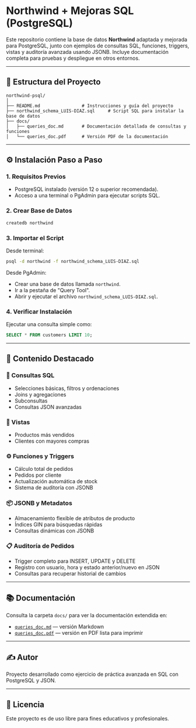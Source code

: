 
# Northwind + Mejoras SQL (PostgreSQL)

Este repositorio contiene la base de datos **Northwind** adaptada y mejorada para PostgreSQL, junto con ejemplos de consultas SQL, funciones, triggers, vistas y auditoría avanzada usando JSONB. Incluye documentación completa para pruebas y despliegue en otros entornos.

---

## 📁 Estructura del Proyecto

```
northwind-psql/
│
├── README.md                # Instrucciones y guía del proyecto
├── northwind_schema_LUIS-DIAZ.sql     # Script SQL para instalar la base de datos
├── docs/                    
│   ├── queries_doc.md       # Documentación detallada de consultas y funciones
│   └── queries_doc.pdf      # Versión PDF de la documentación
```

---

## ⚙️ Instalación Paso a Paso

### 1. Requisitos Previos

- PostgreSQL instalado (versión 12 o superior recomendada).
- Acceso a una terminal o PgAdmin para ejecutar scripts SQL.

### 2. Crear Base de Datos

```bash
createdb northwind
```

### 3. Importar el Script

Desde terminal:

```bash
psql -d northwind -f northwind_schema_LUIS-DIAZ.sql
```

Desde PgAdmin:

- Crear una base de datos llamada `northwind`.
- Ir a la pestaña de "Query Tool".
- Abrir y ejecutar el archivo `northwind_schema_LUIS-DIAZ.sql`.

### 4. Verificar Instalación

Ejecutar una consulta simple como:

```sql
SELECT * FROM customers LIMIT 10;
```

---

## 📄 Contenido Destacado

### 🔎 Consultas SQL

- Selecciones básicas, filtros y ordenaciones
- Joins y agregaciones
- Subconsultas
- Consultas JSON avanzadas

### 👀 Vistas

- Productos más vendidos
- Clientes con mayores compras

### ⚙️ Funciones y Triggers

- Cálculo total de pedidos
- Pedidos por cliente
- Actualización automática de stock
- Sistema de auditoría con JSONB

### 📦 JSONB y Metadatos

- Almacenamiento flexible de atributos de producto
- Índices GIN para búsquedas rápidas
- Consultas dinámicas con JSONB

### 📋 Auditoría de Pedidos

- Trigger completo para INSERT, UPDATE y DELETE
- Registro con usuario, hora y estado anterior/nuevo en JSON
- Consultas para recuperar historial de cambios

---

## 📚 Documentación

Consulta la carpeta `docs/` para ver la documentación extendida en:

- [`queries_doc.md`](./docs/queries_doc.md) — versión Markdown
- [`queries_doc.pdf`](./docs/queries_doc.pdf) — versión en PDF lista para imprimir

---

## ✍️ Autor

Proyecto desarrollado como ejercicio de práctica avanzada en SQL con PostgreSQL y JSON.

---

## 🪪 Licencia

Este proyecto es de uso libre para fines educativos y profesionales.
